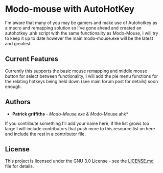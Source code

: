 # Modo-mouse with AutoHotKey

I'm aware that many of you may be gamers and make use of Autohotkey as a macro and remapping solution so I've gone ahead and created an autohotkey .ahk script with the same functionality as Modo-Mouse, I will try to keep it up to date however the main modo-mouse.exe will be the latest and greatest.

## Current Features

Currently this supports the basic mouse remapping and middle mouse button for select between functionality, I will add the pie menu functions for the relating hotkeys being held down (see main forum post for details) soon enough.

## Authors

- **Patrick griffiths** - *Modo-Mouse.exe & M*odo-Mouse.ahk*

If you contribute something I'll add your name here, if the list grows too large I will include contributors that push more to this resource list on here and include the rest in a contributor file.

## License

This project is licensed under the GNU 3.0 License - see the [LICENSE.md](https://github.com/PatrickGriffiths/Modo/blob/master/LICENSE) file for details.
